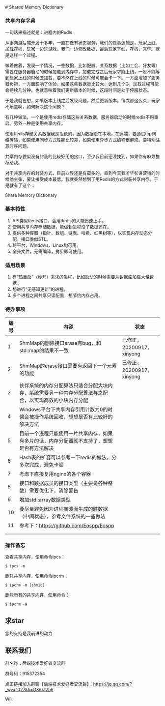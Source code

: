 ﻿﻿﻿﻿﻿﻿﻿﻿# Shared Memory Dictionary

### 共享内存字典



一句话来描述就是：进程内的Redis

从事网游后端开发十多年，一直在做有状态服务，我们的做事逻辑是，玩家上线、加载存档，玩家一边玩游戏，我们一边修改数据，最后玩家下线，存档，完毕。就是这样一个过程。

做着做着，发现一个情况，一些数据，比如配置、关系数据（比如工会、好友等）需要在服务器启动的时候加载到内存中，加载完成之后玩家才能上线，一般不能等到玩家上线的时候去加载，要不然在上线的时候可能会卡一下。一方面增加了服务器负担，一方面影响了体验。如果这些数据量比较大，达到几个G，加载过程可能会持续几分钟。也就意味着我们更新版本的时候，这段时间是处于停服状态。

于是我就在想，如果版本上线之后发现问题，然后更新版本，每次都这么久，玩家不乐意啊，如何解决这个问题？

有几种做法，一个是使用redis存储这些关系数据，服务器启动的时候redis不用重启。另外一种是使用共享内存。

使用Redis存储关系数据我是拒绝的，因为数据没在本地，在远端，要通过tcp网络传输，如果使用同步方式性能比较差，如果使用异步方式编程很麻烦。要特别注意时序问题。

共享内存貌似没有封装的比较好用的接口，至少我目前还没找到，如果你有麻烦推荐给我。

对于共享内存的封装方式，目前业界还是有蛮多的，直到今天我听华杉讲营销的时候他主张，要让接受成本最低。我就突然想到了用Redis的方式封装共享内存。于是就有了这个：

Share Memory Dictionary



### 基本特性

1. API类似Redis接口。会用Redis的人能迅速上手。
2. 使用共享内存存储数据，能做到进程没了数据还在。
3. 提供多种容器（指针、数组、链表、哈希、红黑树等），以实现内存动态分配，接口类似STL。
4. 跨平台，Windows、Linux均可用。
5. 全头文件，无需编译，拷贝即可使用。



### 适用场景

1. 有“热重启”（秒开）需求的进程，比如启动的时候需要从数据库加载大量数据。
2. 想进行“无感知更新”的进程。
3. 多个进程之间共享只读配置，想节约内存占用。



### 待办事项

| 编号 | 内容                                                         | 状态                      |
| ---- | ------------------------------------------------------------ | ------------------------- |
| 1    | ShmMap的删除接口erase有bug，和std::map的结果不一致           | 已修正，20200917，xinyong |
| 2    | ShmMap的erase接口需要有返回下一个元素的功能                  | 已修正，20200917，xinyong |
| 3    | 伙伴系统的内存分配算法只适合分配大块内存，系统需要另一种内存分配算法与之配合，以实现高效的小块内存分配 |                           |
| 4    | Windows平台下共享内存引用计数为0的时候会被操作系统回收，想想是否有比较好的解决方法 |                           |
| 5    | 目前一个进程只能使用一片共享内存，如果有多片的话，内存分配器就不支持了，想想是否有方法解决 |                           |
| 6    | Hash表的扩容可以参考一下redis的做法，分多次完成，避免卡顿    |                           |
| 7    | 考虑下直接复用nginx的各个容器                                |                           |
| 8    | 接口和数据成员的接口类型（主要是各种整数）需要优化下，消除警告 |                           |
| 9    | 增加std::array数据类型                                       |                           |
| 10   | 要尽量避免因为进程崩溃而生成的脏数据（中间状态），参考文件系统的一些做法 |                           |
| 11   | 参考下：https://github.com/Eospp/Eospp                       |                           |
|      |                                                              |                           |
|      |                                                              |                           |



### 操作备忘

查看共享内存，使用命令ipcs：

```
$ ipcs -m
```

删除共享内存，使用命令ipcrm：

```
$ ipcrm -m [shmid]
```

删除所有的共享内存，使用命令：

```
$ ipcrm -a
```





## 求star

您的支持是我前进的动力



## 联系我们

群名称：后端技术爱好者交流群

群号码：915372354

点击链接加入群聊【后端技术爱好者交流群】：https://jq.qq.com/?_wv=1027&k=GXi07Vh6



Will

